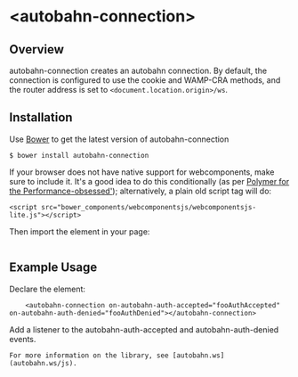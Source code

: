 # \<autobahn-connection\>

## Overview
autobahn-connection creates an autobahn connection. By default, the connection is configured to use the cookie and WAMP-CRA methods, and the router address is set to ```<document.location.origin>/ws```.

## Installation

Use [Bower](bower.io) to get the latest version of autobahn-connection

```
$ bower install autobahn-connection
```

If your browser does not have native support for webcomponents, make sure to include it. It's a good idea to do this conditionally (as per [Polymer for the Performance-obsessed'](https://aerotwist.com/blog/polymer-for-the-performance-obsessed/)); alternatively, a plain old script tag will do:
```
<script src="bower_components/webcomponentsjs/webcomponentsjs-lite.js"></script>
```

Then import the element in your page:
```<link rel="import" href="bower_components/autobahn-connection/autobahn-connection.html">
```

## Example Usage
Declare the element:
```
	<autobahn-connection on-autobahn-auth-accepted="fooAuthAccepted" on-autobahn-auth-denied="fooAuthDenied"></autobahn-connection>
```
Add a listener to the autobahn-auth-accepted and autobahn-auth-denied events.
	<script>
		Polymer({
			fooAuthDenied: function() {
				console.log('auth denied!');
			},
			fooAuthAccepted: function() {
				console.log('auth accepted');
			}
		})
	</script>
```
For more information on the library, see [autobahn.ws](autobahn.ws/js).
